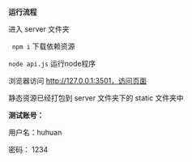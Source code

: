 **运行流程**

进入 server 文件夹

` npm i` 下载依赖资源

`node api.js`  运行node程序

浏览器访问 http://127.0.0.1:3501，访问页面

静态资源已经打包到 server 文件夹下的 static 文件夹中



 **测试账号：**

用户名：huhuan

密码： 1234